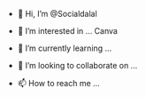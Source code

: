 - 👋 Hi, I’m @Socialdalal
- 👀 I’m interested in ... Canva
  
- 🌱 I’m currently learning ...
- 💞️ I’m looking to collaborate on ...
- 📫 How to reach me ...
 
<!---
Socialdalal/Socialdalal is a ✨ special ✨ repository because its `README.md` (this file) appears on your GitHub profile.
You can click the Preview link to take a look at your changes.
--->
